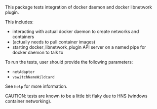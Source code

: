 This package tests integration of docker daemon and docker libnetwork plugin.

This includes:
* interacting with actual docker daemon to create networks and containers
* (actually needs to pull container images)
* starting docker_libnetwork_plugin API server on a named pipe for docker daemon to talk to

To run the tests, user should provide the following parameters:
* `netAdapter`
* `vswitchNameWildcard`

See `help` for more information.

CAUTION: tests are known to be a little bit flaky due to HNS (windows container networking).
